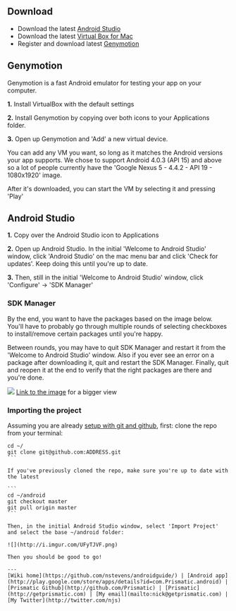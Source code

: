 ## Download
* Download the latest [Android Studio](http://developer.android.com/sdk/installing/studio.html)
* Download the latest [Virtual Box for Mac](https://www.virtualbox.org/wiki/Downloads)
* Register and download latest [Genymotion](https://shop.genymotion.com/index.php?controller=order-opc)

## Genymotion
Genymotion is a fast Android emulator for testing your app on your computer.

**1.** Install VirtualBox with the default settings

**2.** Install Genymotion by copying over both icons to your Applications folder.

**3.** Open up Genymotion and 'Add' a new virtual device.

You can add any VM you want, so long as it matches the Android versions your app supports.  We chose to support Android 4.0.3 (API 15) and above so a lot of people currently have the 'Google Nexus 5 - 4.4.2 - API 19 - 1080x1920' image.

After it's downloaded, you can start the VM by selecting it and pressing 'Play'

## Android Studio
**1.** Copy over the Android Studio icon to Applications

**2.** Open up Android Studio.  In the initial 'Welcome to Android Studio' window, click 'Android Studio' on the mac menu bar and click 'Check for updates'.  Keep doing this until you're up to date.

**3.** Then, still in the initial 'Welcome to Android Studio' window, click 'Configure' -> 'SDK Manager'

### SDK Manager

By the end, you want to have the packages based on the image below.  You'll have to probably go through multiple rounds of selecting checkboxes to install/remove certain packages until you're happy.  

Between rounds, you may have to quit SDK Manager and restart it from the 'Welcome to Android Studio' window.  Also if you ever see an error on a package after downloading it, quit and restart the SDK Manager.  Finally, quit and reopen it at the end to verify that the right packages are there and you're done.

![](http://i.imgur.com/QqsBUUU.png)
[Link to the image](http://i.imgur.com/QqsBUUU.png) for a bigger view

### Importing the project

Assuming you are already [setup with git and github](SettingUpGit.md), first: clone the repo from your terminal:

````
cd ~/
git clone git@github.com:ADDRESS.git
```

If you've previously cloned the repo, make sure you're up to date with the latest

```
cd ~/android
git checkout master
git pull origin master
```

Then, in the initial Android Studio window, select 'Import Project' and select the base ~/android folder:

![](http://i.imgur.com/UFyTJVF.png)

Then you should be good to go!

---
[Wiki home](https://github.com/nstevens/androidguide/) | [Android app](http://play.google.com/store/apps/details?id=com.Prismatic.android) | [Prismatic Github](http://github.com/Prismatic) | [Prismatic](http://getprismatic.com) | [My email](mailto:nick@getprismatic.com) | [My Twitter](http://twitter.com/njs)